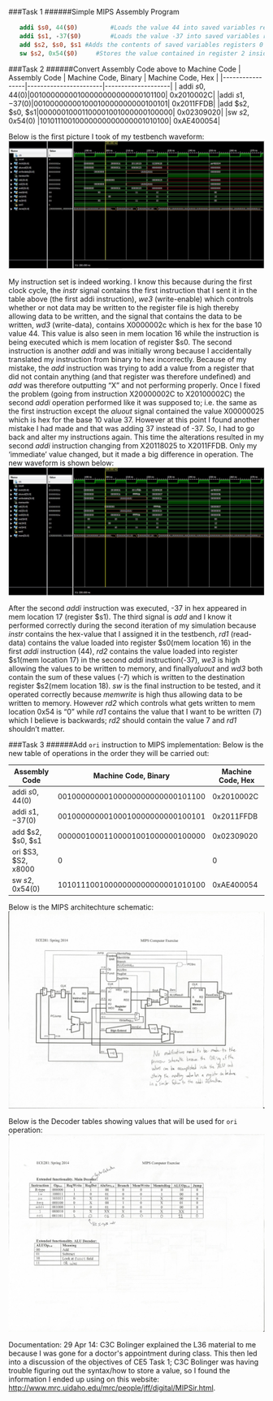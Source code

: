 ###Task 1
######Simple MIPS Assembly Program

```mips
   addi $s0, 44($0)         #Loads the value 44 into saved variables register 0
   addi $s1, -37($0)        #Loads the value -37 into saved variables register 1
   add $s2, $s0, $s1 #Adds the contents of saved variables registers 0 and 1 and stores the result in register 2
   sw $s2, 0x54($0)     #Stores the value contained in register 2 inside memory address x54 (hex value)
```


###Task 2
######Convert Assembly Code above to Machine Code
|  Assembly Code  | Machine Code, Binary  | Machine Code, Hex  |
|-----------------|-----------------------|--------------------|
| addi $s0, 44($0)|00100000000100000000000000101100| 0x2010002C|
|addi $s1, -37($0)|00100000000100010000000000100101| 0x2011FFDB|
|add $s2, $s0, $s1|00000010001100001001000000100000| 0x02309020|
|sw $s2, 0x54($0) |10101110010000000000000001010100| 0xAE400054|

Below is the first picture I took of my testbench waveform:
![Incorrect Waveform](https://github.com/JasonPluger/CE5/blob/master/Task2_waveform.JPG?raw=true "Incorrect Waveform")


My instruction set is indeed working. I know this because during the first clock cycle, the *instr* signal contains the first instruction that I sent it in the table above (the first addi instruction), *we3* (write-enable) which controls whether or not data may be written to the register file is high thereby allowing data to be written, and the signal that contains the data to be written, *wd3* (write-data), contains X0000002c which is hex for the base 10 value 44. This value is also seen in mem location 16 while the instruction is being executed which is mem location of register $s0.  The second instruction is another *addi* and was initially wrong because I accidentally translated my instruction from binary to hex incorrectly. Because of my mistake, the *add* instruction was trying to add a value from a register that did not contain anything (and that register was therefore undefined) and *add* was therefore outputting “X” and not performing properly. Once I fixed the problem (going from instruction X20000002C to X20100002C) the second *addi* operation performed like it was supposed to; i.e. the same as the first instruction except the *aluout* signal contained the value X00000025 which is hex for the base 10 value 37. However at this point I found another mistake I had made and that was adding 37 instead of -37. So, I had to go back and alter my instructions again. This time the alterations resulted in my second *addi* instruction changing from X20118025 to X2011FFDB. Only my ‘immediate’ value changed, but it made a big difference in operation. 
The new waveform is shown below:
![Correct Waveform](https://github.com/JasonPluger/CE5/blob/master/Task2_waveform_corrected.JPG?raw=true "Correct Waveform")


After the second *addi* instruction was executed, -37 in hex appeared in mem location 17 (register $s1). The third signal is *add* and I know it performed correctly during the second iteration of my simulation because *instr* contains the hex-value that I assigned it in the testbench, *rd1* (read-data) contains the value loaded into register $s0(mem location 16) in the first *addi* instruction (44), *rd2* contains the value loaded into register $s1(mem location 17) in the second *addi* instruction(-37), *we3* is high allowing the values to be written to memory, and finally*aluout* and *wd3* both contain the sum of these values (-7) which is written to the destination register $s2(mem location 18). *sw* is the final instruction to be tested, and it operated correctly because *memwrite* is high thus allowing data to be written to memory. However *rd2* which controls what gets written to mem location 0x54 is “0” while *rd1* contains the value that I want to be written (7) which I believe is backwards; *rd2* should contain the value 7 and *rd1* shouldn’t matter.


###Task 3
######Add `ori` instruction to MIPS implementation:
Below is the new table of operations in the order they will be carried out:


|  Assembly Code  | Machine Code, Binary  | Machine Code, Hex  |
|-----------------|-----------------------|--------------------|
| addi $s0, 44($0)|00100000000100000000000000101100| 0x2010002C|
|addi $s1, -37($0)|00100000000100010000000000100101| 0x2011FFDB|
|add $s2, $s0, $s1|00000010001100001001000000100000| 0x02309020|
|ori $S3, $S2, x8000| 0 | 0 | 0 |
|sw $s2, 0x54($0) |10101110010000000000000001010100| 0xAE400054|


Below is the MIPS architechture schematic:
![Schematic](https://github.com/JasonPluger/CE5/blob/master/CE5_Schematic.jpg?raw=true "Schematic")


Below is the Decoder tables showing values that will be used for `ori` operation:
![Decoder Tables](https://github.com/JasonPluger/CE5/blob/master/CE5_DecoderValues.jpg?raw=true "Decoder Tables")


Documentation: 29 Apr 14: C3C Bolinger explained the L36 material to me because I was gone for a doctor's appointment during class. This then led into a discussion of the objectives of CE5 Task 1; C3C Bolinger was having trouble figuring out the syntax/how to store a value, so I found the information I ended up using on this website: http://www.mrc.uidaho.edu/mrc/people/jff/digital/MIPSir.html.
